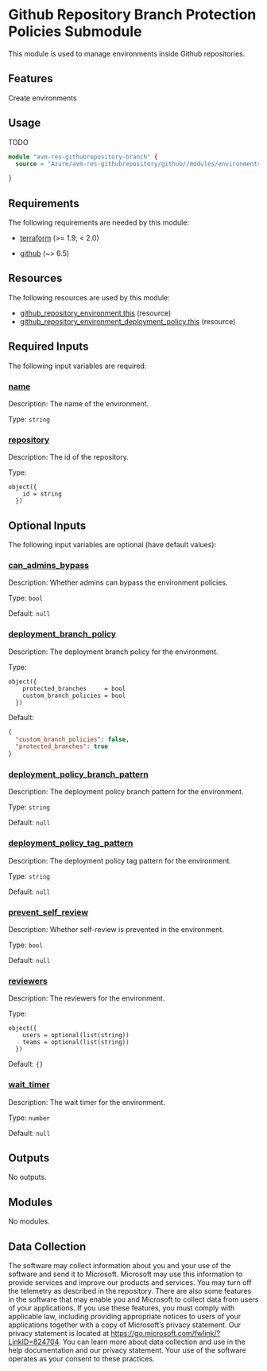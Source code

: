 <!-- BEGIN_TF_DOCS -->
# Github Repository Branch Protection Policies Submodule

This module is used to manage environments inside Github repositories.

## Features

Create environments

## Usage

TODO

```terraform
module "avm-res-githubrepository-branch" {
  source = "Azure/avm-res-githubrepository/github//modules/environments"

}
```

<!-- markdownlint-disable MD033 -->
## Requirements

The following requirements are needed by this module:

- <a name="requirement_terraform"></a> [terraform](#requirement\_terraform) (>= 1.9, < 2.0)

- <a name="requirement_github"></a> [github](#requirement\_github) (~> 6.5)

## Resources

The following resources are used by this module:

- [github_repository_environment.this](https://registry.terraform.io/providers/integrations/github/latest/docs/resources/repository_environment) (resource)
- [github_repository_environment_deployment_policy.this](https://registry.terraform.io/providers/integrations/github/latest/docs/resources/repository_environment_deployment_policy) (resource)

<!-- markdownlint-disable MD013 -->
## Required Inputs

The following input variables are required:

### <a name="input_name"></a> [name](#input\_name)

Description: The name of the environment.

Type: `string`

### <a name="input_repository"></a> [repository](#input\_repository)

Description: The id of the repository.

Type:

```hcl
object({
    id = string
  })
```

## Optional Inputs

The following input variables are optional (have default values):

### <a name="input_can_admins_bypass"></a> [can\_admins\_bypass](#input\_can\_admins\_bypass)

Description: Whether admins can bypass the environment policies.

Type: `bool`

Default: `null`

### <a name="input_deployment_branch_policy"></a> [deployment\_branch\_policy](#input\_deployment\_branch\_policy)

Description: The deployment branch policy for the environment.

Type:

```hcl
object({
    protected_branches     = bool
    custom_branch_policies = bool
  })
```

Default:

```json
{
  "custom_branch_policies": false,
  "protected_branches": true
}
```

### <a name="input_deployment_policy_branch_pattern"></a> [deployment\_policy\_branch\_pattern](#input\_deployment\_policy\_branch\_pattern)

Description: The deployment policy branch pattern for the environment.

Type: `string`

Default: `null`

### <a name="input_deployment_policy_tag_pattern"></a> [deployment\_policy\_tag\_pattern](#input\_deployment\_policy\_tag\_pattern)

Description: The deployment policy tag pattern for the environment.

Type: `string`

Default: `null`

### <a name="input_prevent_self_review"></a> [prevent\_self\_review](#input\_prevent\_self\_review)

Description: Whether self-review is prevented in the environment.

Type: `bool`

Default: `null`

### <a name="input_reviewers"></a> [reviewers](#input\_reviewers)

Description: The reviewers for the environment.

Type:

```hcl
object({
    users = optional(list(string))
    teams = optional(list(string))
  })
```

Default: `{}`

### <a name="input_wait_timer"></a> [wait\_timer](#input\_wait\_timer)

Description: The wait timer for the environment.

Type: `number`

Default: `null`

## Outputs

No outputs.

## Modules

No modules.

<!-- markdownlint-disable-next-line MD041 -->
## Data Collection

The software may collect information about you and your use of the software and send it to Microsoft. Microsoft may use this information to provide services and improve our products and services. You may turn off the telemetry as described in the repository. There are also some features in the software that may enable you and Microsoft to collect data from users of your applications. If you use these features, you must comply with applicable law, including providing appropriate notices to users of your applications together with a copy of Microsoft’s privacy statement. Our privacy statement is located at <https://go.microsoft.com/fwlink/?LinkID=824704>. You can learn more about data collection and use in the help documentation and our privacy statement. Your use of the software operates as your consent to these practices.
<!-- END_TF_DOCS -->